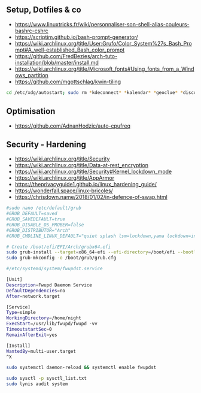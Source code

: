 ## Setup, Dotfiles & co

- https://www.linuxtricks.fr/wiki/personnaliser-son-shell-alias-couleurs-bashrc-cshrc
- https://scriptim.github.io/bash-prompt-generator/
- https://wiki.archlinux.org/title/User:Grufo/Color_System%27s_Bash_Prompt#A_well-established_Bash_color_prompt
- https://github.com/FredBezies/arch-tuto-installation/blob/master/install.md
- https://wiki.archlinux.org/title/Microsoft_fonts#Using_fonts_from_a_Windows_partition
- https://github.com/mgottschlag/kwin-tiling

```bash
cd /etc/xdg/autostart; sudo rm *kdeconnect* *kalendar* *geoclue* *discover*; cd
```

## Optimisation

- https://github.com/AdnanHodzic/auto-cpufreq

## Security - Hardening

- https://wiki.archlinux.org/title/Security
- https://wiki.archlinux.org/title/Data-at-rest_encryption
- https://wiki.archlinux.org/title/Security#Kernel_lockdown_mode
- https://wiki.archlinux.org/title/AppArmor
- https://theprivacyguide1.github.io/linux_hardening_guide/
- https://wonderfall.space/linux-bricoles/
- https://chrisdown.name/2018/01/02/in-defence-of-swap.html

```bash
#sudo nano /etc/default/grub
#GRUB_DEFAULT=saved
#GRUB_SAVEDEFAULT=true
#GRUB_DISABLE_OS_PROBER=false
#GRUB_DISTRIBUTOR="Arch"
#GRUB_CMDLINE_LINUX_DEFAULT="quiet splash lsm=lockdown,yama lockdown=integrity intel_iommu=on amd_iommu=on efi=disable_early_pci_dma"

# Create /boot/efi/EFI/Arch/grubx64.efi
sudo grub-install --target=x86_64-efi --efi-directory=/boot/efi --bootloader-id=Arch --modules="tpm" --disable-shim-lock
sudo grub-mkconfig -o /boot/grub/grub.cfg
```

```bash
#/etc/systemd/system/fwupdst.service

[Unit]
Description=Fwupd Daemon Service
DefaultDependencies=no
After=network.target

[Service]
Type=simple
WorkingDirectory=/home/night
ExecStart=/usr/lib/fwupd/fwupd -vv
TimeoutstartSec=0
RemainAfterExit=yes

[Install]
WantedBy=multi-user.target
^X

sudo systemctl daemon-reload && systemctl enable fwupdst
```

```bash
sudo sysctl -p sysctl_list.txt
sudo lynis audit system
```
